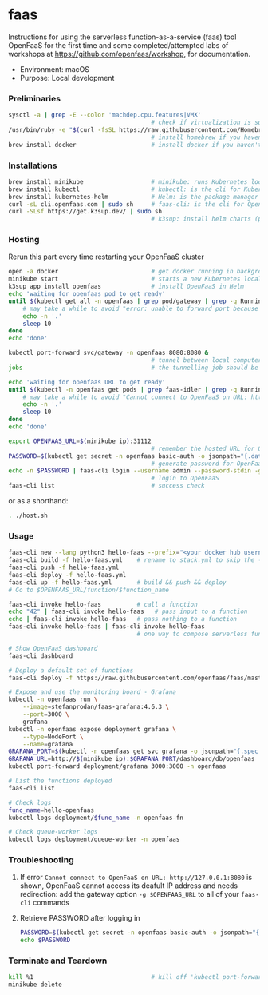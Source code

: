 # faas

Instructions for using the serverless function-as-a-service (faas) tool OpenFaaS for the first time and some completed/attempted labs of workshops at https://github.com/openfaas/workshop, for documentation.

- Environment: macOS
- Purpose: Local development

### Preliminaries

``` bash
sysctl -a | grep -E --color 'machdep.cpu.features|VMX' 
                                        # check if virtualization is supported
/usr/bin/ruby -e "$(curl -fsSL https://raw.githubusercontent.com/Homebrew/install/master/install)"
                                        # install homebrew if you haven't
brew install docker                     # install docker if you haven't
```

### Installations

``` bash
brew install minikube                   # minikube: runs Kubernetes locally - as a single-node cluster on a local VM
brew install kubectl                    # kubectl: is the cli for Kubernetes
brew install kubernetes-helm            # Helm: is the package manager for Kubernetes
curl -sL cli.openfaas.com | sudo sh     # faas-cli: is the cli for OpenFaas - this is the official installation command
curl -SLsf https://get.k3sup.dev/ | sudo sh
                                        # k3sup: install helm charts (packages), including OpenFaaS, easier
```

### Hosting

Rerun this part every time restarting your OpenFaaS cluster

``` bash
open -a docker                          # get docker running in background
minikube start                          # starts a new Kubernetes local cluster
k3sup app install openfaas              # install OpenFaaS in Helm
echo 'waiting for openfaas pod to get ready'
until $(kubectl get all -n openfaas | grep pod/gateway | grep -q Running); do
    # may take a while to avoid "error: unable to forward port because pod is not running. Current status=Pending" and get the Pod (cluster) ready
    echo -n '.'
    sleep 10
done
echo 'done'

kubectl port-forward svc/gateway -n openfaas 8080:8080 &
                                        # tunnel between local computer with the Kubernetes cluster
jobs                                    # the tunnelling job should be running in background

echo 'waiting for openfaas URL to get ready'
until $(kubectl -n openfaas get pods | grep faas-idler | grep -q Running); do
    # may take a while to avoid "Cannot connect to OpenFaaS on URL: http://xxx.xxx.xx.xxx:31112. Get http://xxx.xxx.xx.xxx:31112/system/functions: dial tcp xxx.xxx.xx.xxx:31112: connect: connection refused" and get the URL ready
    echo -n '.'
    sleep 10
done
echo 'done'

export OPENFAAS_URL=$(minikube ip):31112
                                        # remember the hosted URL for OpenFaaS
PASSWORD=$(kubectl get secret -n openfaas basic-auth -o jsonpath="{.data.basic-auth-password}" | base64 --decode; echo)
                                        # generate password for OpenFaaS and register it
echo -n $PASSWORD | faas-cli login --username admin --password-stdin -g $OPENFAAS_URL
                                        # login to OpenFaaS
faas-cli list                           # success check
```

or as a shorthand: 

``` bash
. ./host.sh
```

### Usage

``` bash
faas-cli new --lang python3 hello-faas --prefix="<your docker hub username>"
faas-cli build -f hello-faas.yml    # rename to stack.yml to skip the -f flag
faas-cli push -f hello-faas.yml
faas-cli deploy -f hello-faas.yml
faas-cli up -f hello-faas.yml       # build && push && deploy
# Go to $OPENFAAS_URL/function/$function_name

faas-cli invoke hello-faas          # call a function
echo "42" | faas-cli invoke hello-faas   # pass input to a function
echo | faas-cli invoke hello-faas   # pass nothing to a function
faas-cli invoke hello-faas | faas-cli invoke hello-faas
                                    # one way to compose serverless function: piping

# Show OpenFaaS dashboard
faas-cli dashboard

# Deploy a default set of functions
faas-cli deploy -f https://raw.githubusercontent.com/openfaas/faas/master/stack.yml

# Expose and use the monitoring board - Grafana
kubectl -n openfaas run \
    --image=stefanprodan/faas-grafana:4.6.3 \
    --port=3000 \
    grafana
kubectl -n openfaas expose deployment grafana \
    --type=NodePort \
    --name=grafana
GRAFANA_PORT=$(kubectl -n openfaas get svc grafana -o jsonpath="{.spec.ports[0].nodePort}")
GRAFANA_URL=http://$(minikube ip):$GRAFANA_PORT/dashboard/db/openfaas
kubectl port-forward deployment/grafana 3000:3000 -n openfaas

# List the functions deployed
faas-cli list

# Check logs
func_name=hello-openfaas
kubectl logs deployment/$func_name -n openfaas-fn

# Check queue-worker logs
kubectl logs deployment/queue-worker -n openfaas
```

### Troubleshooting

1. If error `Cannot connect to OpenFaaS on URL: http://127.0.0.1:8080` is shown, OpenFaaS cannot access its deafult IP address and needs redirection: add the gateway option `-g $OPENFAAS_URL` to all of your `faas-cli` commands
2. Retrieve PASSWORD after logging in

    ``` bash
    PASSWORD=$(kubectl get secret -n openfaas basic-auth -o jsonpath="{.data.basic-auth-password)" | base64 --decode; echo)
    echo $PASSWORD
    ```

### Terminate and Teardown

``` bash
kill %1                                 # kill off 'kubectl port-forward svc/gateway -n openfaas 8080:8080' (if it is still the first job)
minikube delete
```